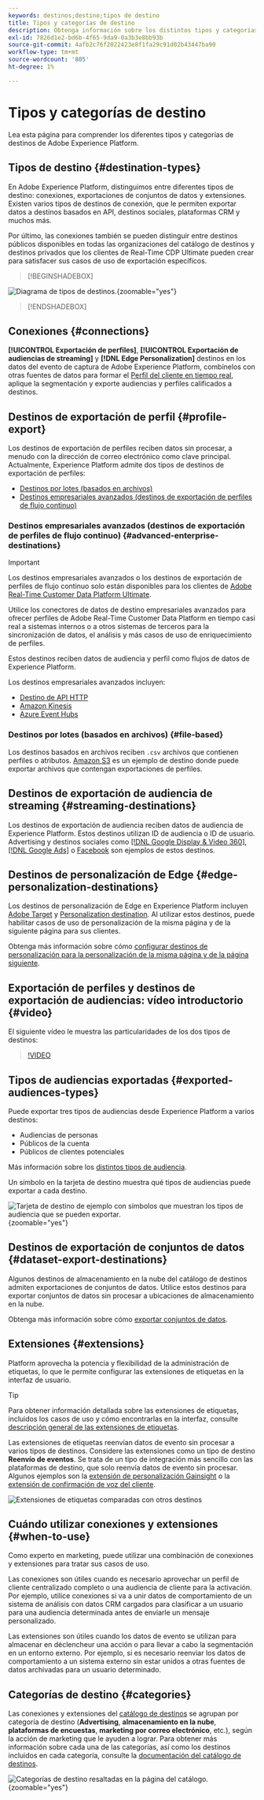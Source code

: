 ```yaml
---
keywords: destinos;destino;tipos de destino
title: Tipos y categorías de destino
description: Obtenga información sobre los distintos tipos y categorías de destinos en Adobe Experience Platform.
exl-id: 7826d1e2-bd6b-4f65-9da9-0a3b3e8bb93b
source-git-commit: 4afb2c76f2022423e8f1fa29c91d02b43447ba90
workflow-type: tm+mt
source-wordcount: '805'
ht-degree: 1%

---
```


# Tipos y categorías de destino

Lea esta página para comprender los diferentes tipos y categorías de destinos de Adobe Experience Platform.

## Tipos de destino {#destination-types}

En Adobe Experience Platform, distinguimos entre diferentes tipos de destino: conexiones, exportaciones de conjuntos de datos y extensiones. Existen varios tipos de destinos de conexión, que le permiten exportar datos a destinos basados en API, destinos sociales, plataformas CRM y muchos más.

Por último, las conexiones también se pueden distinguir entre destinos públicos disponibles en todas las organizaciones del catálogo de destinos y destinos privados que los clientes de Real-Time CDP Ultimate pueden crear para satisfacer sus casos de uso de exportación específicos.

>[!BEGINSHADEBOX]

![Diagrama de tipos de destinos.](./assets/destination-types/types-of-destinations-no-highlight.png "Diagrama de tipos de destinos."){zoomable="yes"}

>[!ENDSHADEBOX]

## Conexiones {#connections}

**[!UICONTROL Exportación de perfiles]**, **[!UICONTROL Exportación de audiencias de streaming]** y **[!DNL Edge Personalization]** destinos en los datos del evento de captura de Adobe Experience Platform, combínelos con otras fuentes de datos para formar el [Perfil del cliente en tiempo real](../profile/home.md), aplique la segmentación y exporte audiencias y perfiles calificados a destinos.

## Destinos de exportación de perfil {#profile-export}

Los destinos de exportación de perfiles reciben datos sin procesar, a menudo con la dirección de correo electrónico como clave principal. Actualmente, Experience Platform admite dos tipos de destinos de exportación de perfiles:

* [Destinos por lotes (basados en archivos)](#file-based)
* [Destinos empresariales avanzados (destinos de exportación de perfiles de flujo continuo)](#advanced-enterprise-destinations)

### Destinos empresariales avanzados (destinos de exportación de perfiles de flujo continuo) {#advanced-enterprise-destinations}

>[!IMPORTANT]
>
>Los destinos empresariales avanzados o los destinos de exportación de perfiles de flujo continuo solo están disponibles para los clientes de [Adobe Real-Time Customer Data Platform Ultimate](https://helpx.adobe.com/legal/product-descriptions/real-time-customer-data-platform.html?lang=es).

Utilice los conectores de datos de destino empresariales avanzados para ofrecer perfiles de Adobe Real-Time Customer Data Platform en tiempo casi real a sistemas internos o a otros sistemas de terceros para la sincronización de datos, el análisis y más casos de uso de enriquecimiento de perfiles.

Estos destinos reciben datos de audiencia y perfil como flujos de datos de Experience Platform.

Los destinos empresariales avanzados incluyen:

* [Destino de API HTTP](catalog/streaming/http-destination.md)
* [Amazon Kinesis](catalog/cloud-storage/amazon-kinesis.md)
* [Azure Event Hubs](catalog/cloud-storage/azure-event-hubs.md)

### Destinos por lotes (basados en archivos) {#file-based}

Los destinos basados en archivos reciben `.csv` archivos que contienen perfiles o atributos. [Amazon S3](catalog/cloud-storage/amazon-s3.md) es un ejemplo de destino donde puede exportar archivos que contengan exportaciones de perfiles.

## Destinos de exportación de audiencia de streaming {#streaming-destinations}

Los destinos de exportación de audiencia reciben datos de audiencia de Experience Platform. Estos destinos utilizan ID de audiencia o ID de usuario. Advertising y destinos sociales como [[!DNL Google Display & Video 360]](catalog/advertising/google-dv360.md), [[!DNL Google Ads]](catalog/advertising/google-ads-destination.md) o [Facebook](catalog/social/facebook.md) son ejemplos de estos destinos.

## Destinos de personalización de Edge {#edge-personalization-destinations}

Los destinos de personalización de Edge en Experience Platform incluyen [Adobe Target](/help/destinations/catalog/personalization/adobe-target-connection.md) y [Personalization destination](/help/destinations/catalog/personalization/custom-personalization.md). Al utilizar estos destinos, puede habilitar casos de uso de personalización de la misma página y de la siguiente página para sus clientes.

Obtenga más información sobre cómo [configurar destinos de personalización para la personalización de la misma página y de la página siguiente](/help/destinations/ui/activate-edge-personalization-destinations.md).

## Exportación de perfiles y destinos de exportación de audiencias: vídeo introductorio {#video}

El siguiente vídeo le muestra las particularidades de los dos tipos de destinos:

>[!VIDEO](https://video.tv.adobe.com/v/29707?quality=12)

## Tipos de audiencias exportadas {#exported-audiences-types}

Puede exportar tres tipos de audiencias desde Experience Platform a varios destinos:

* Audiencias de personas
* Públicos de la cuenta
* Públicos de clientes potenciales

Más información sobre los [distintos tipos de audiencia](/help/segmentation/types/account-audiences.md#terminology).

Un símbolo en la tarjeta de destino muestra qué tipos de audiencias puede exportar a cada destino.

![Tarjeta de destino de ejemplo con símbolos que muestran los tipos de audiencia que se pueden exportar.](/help/destinations/assets/destination-types/types-of-audiences.png "Tarjeta de destino de ejemplo con símbolos que muestran los tipos de audiencia que se pueden exportar."){zoomable="yes"}


## Destinos de exportación de conjuntos de datos {#dataset-export-destinations}

Algunos destinos de almacenamiento en la nube del catálogo de destinos admiten exportaciones de conjuntos de datos. Utilice estos destinos para exportar conjuntos de datos sin procesar a ubicaciones de almacenamiento en la nube.

Obtenga más información sobre cómo [exportar conjuntos de datos](/help/destinations/ui/export-datasets.md).

## Extensiones {#extensions}

Platform aprovecha la potencia y flexibilidad de la administración de etiquetas, lo que le permite configurar las extensiones de etiquetas en la interfaz de usuario.

>[!TIP]
>
>Para obtener información detallada sobre las extensiones de etiquetas, incluidos los casos de uso y cómo encontrarlas en la interfaz, consulte [descripción general de las extensiones de etiquetas](./catalog/launch-extensions/overview.md).

Las extensiones de etiquetas reenvían datos de evento sin procesar a varios tipos de destinos. Considere las extensiones como un tipo de destino **Reenvío de eventos**. Se trata de un tipo de integración más sencillo con las plataformas de destino, que solo reenvía datos de evento sin procesar. Algunos ejemplos son la [extensión de personalización Gainsight](./catalog/personalization/gainsight.md) o la [extensión de confirmación de voz del cliente](./catalog/voice/confirmit-digital-feedback.md).

![Extensiones de etiquetas comparadas con otros destinos](./assets/common/launch-and-other-destinations.png)

## Cuándo utilizar conexiones y extensiones {#when-to-use}

Como experto en marketing, puede utilizar una combinación de conexiones y extensiones para tratar sus casos de uso.

Las conexiones son útiles cuando es necesario aprovechar un perfil de cliente centralizado completo o una audiencia de cliente para la activación. Por ejemplo, utilice conexiones si va a unir datos de comportamiento de un sistema de análisis con datos CRM cargados para clasificar a un usuario para una audiencia determinada antes de enviarle un mensaje personalizado.

Las extensiones son útiles cuando los datos de evento se utilizan para almacenar en déclencheur una acción o para llevar a cabo la segmentación en un entorno externo. Por ejemplo, si es necesario reenviar los datos de comportamiento a un sistema externo sin estar unidos a otras fuentes de datos archivadas para un usuario determinado.

## Categorías de destino {#categories}

Las conexiones y extensiones del [catálogo de destinos](https://platform.adobe.com/destination/catalog) se agrupan por categoría de destino (**Advertising**, **almacenamiento en la nube**, **plataformas de encuestas**, **marketing por correo electrónico**, etc.), según la acción de marketing que le ayuden a lograr. Para obtener más información sobre cada una de las categorías, así como los destinos incluidos en cada categoría, consulte la [documentación del catálogo de destinos](./catalog/overview.md).

![Categorías de destino resaltadas en la página del catálogo.](./assets/destination-types/destination-categories-menu.png "Categorías de destino resaltadas en la página del catálogo."){zoomable="yes"}

